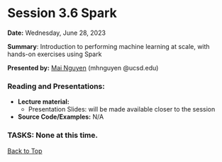 # Session 3.6 Spark

**Date:** Wednesday, June 28, 2023

**Summary**: Introduction to performing machine learning at scale, with hands-on exercises using Spark

**Presented by:** [Mai Nguyen](https://www.sdsc.edu/research/researcher_spotlight/nguyen_mai.html) (mhnguyen @ucsd.edu)

### Reading and Presentations:
* **Lecture material:**
   * Presentation Slides: will be made available closer to the session
* **Source Code/Examples:** N/A

### TASKS: None at this time.

[Back to Top](#top)

